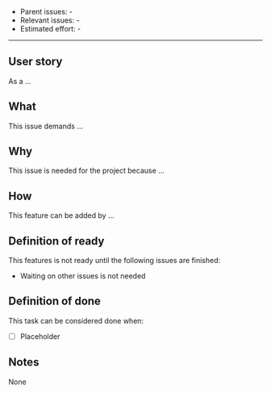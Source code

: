 <!-- Check if the title issue is descriptive! -->
- Parent issues: -
- Relevant issues: -
- Estimated effort: -

* * *

## User story
<!-- The user story for the issue. Remove if not applicable -->
As a ...

## What
<!-- Specify what this issue adds to the project -->
This issue demands ...

## Why
<!-- Specify why this issue is needed in the project -->
This issue is needed for the project because ...

## How
<!-- Specify how this feature can be added to the project -->
This feature can be added by ...

## Definition of ready
<!-- Specify any issues that are still open that must be completed before people can start on this issue -->
This features is not ready until the following issues are finished:
- Waiting on other issues is not needed

## Definition of done
<!-- Specify exactly what must be done before this issue can be considered done -->
This task can be considered done when:
- [ ] Placeholder

## Notes
<!-- Is there anything important to know? Are there relevant links (or other sources) for this issue? -->
None
